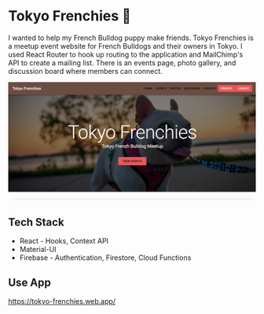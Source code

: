 # Tokyo Frenchies :dog:
I wanted to help my French Bulldog puppy make friends. Tokyo Frenchies is a meetup event website for French Bulldogs and their owners in Tokyo. I used React Router to hook up routing to the application and MailChimp's API to create a mailing list. There is an events page, photo gallery, and discussion board where members can connect.

![Tokyo Frenchies preview](/img/frenchies-preview.png)

## Tech Stack
- React - Hooks, Context API
- Material-UI
- Firebase - Authentication, Firestore, Cloud Functions

## Use App
https://tokyo-frenchies.web.app/
